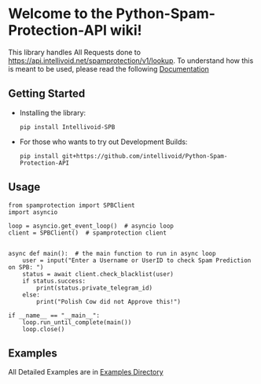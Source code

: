 # Welcome to the Python-Spam-Protection-API wiki!

This library handles All Requests done to https://api.intellivoid.net/spamprotection/v1/lookup. To understand how this is meant to be used, please read the following [Documentation](https://github.com/intellivoid/Python-Spam-Protection-API/blob/master/docs.md)

## Getting Started
- Installing the library:
 
    `pip install Intellivoid-SPB`

- For those who wants to try out Development Builds:

    `pip install git+https://github.com/intellivoid/Python-Spam-Protection-API`

## Usage

```
from spamprotection import SPBClient
import asyncio

loop = asyncio.get_event_loop()  # asyncio loop
client = SPBClient()  # spamprotection client


async def main():  # the main function to run in async loop
    user = input("Enter a Username or UserID to check Spam Prediction on SPB: ")
    status = await client.check_blacklist(user)
    if status.success:
        print(status.private_telegram_id)
    else:
        print("Polish Cow did not Approve this!")

if __name__ == "__main__":
    loop.run_until_complete(main())
    loop.close()
```

## Examples

All Detailed Examples are in [Examples Directory](https://github.com/intellivoid/Python-Spam-Protection-API/tree/master/examples)
